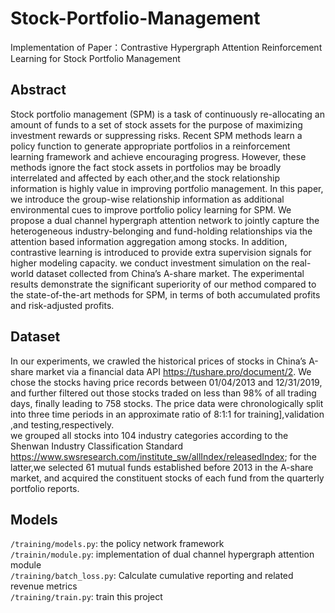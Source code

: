 # Stock-Portfolio-Management
Implementation of Paper：Contrastive Hypergraph Attention Reinforcement Learning for Stock Portfolio Management
## Abstract
Stock portfolio management (SPM) is a task of continuously re-allocating an amount of funds to a set of stock assets for the purpose of maximizing investment rewards or suppressing risks. Recent SPM methods learn a policy function to generate appropriate portfolios in a reinforcement learning framework and achieve encouraging progress.
However, these methods ignore the fact stock assets in portfolios may be broadly interrelated and affected by each other,and the stock relationship information is highly value in improving portfolio management. In this paper, we introduce the group-wise relationship information as additional environmental cues to improve portfolio policy learning for SPM. We propose a dual channel hypergraph attention network to jointly capture the heterogeneous industry-belonging and fund-holding relationships via the attention based information aggregation among stocks. In addition, contrastive learning is introduced to provide extra supervision signals for higher modeling capacity. we conduct investment simulation on the real-world dataset collected from China’s A-share market. The experimental results demonstrate the significant superiority of our method compared to the state-of-the-art methods for SPM, in terms of both accumulated profits and risk-adjusted profits.
## Dataset
In our experiments, we crawled the historical prices of stocks in China’s A-share market via a financial data API https://tushare.pro/document/2. We chose the stocks having price records between 01/04/2013 and 12/31/2019, and further filtered out those stocks traded on less than 98% of all trading days, finally leading to 758 stocks. The price data were chronologically split into three time periods in an approximate ratio of 8:1:1 for training],validation ,and testing,respectively.  
we grouped all stocks into 104 industry categories according to the Shenwan Industry Classification Standard https://www.swsresearch.com/institute_sw/allIndex/releasedIndex; for the latter,we selected 61 mutual funds established before 2013 in the A-share market, and acquired the constituent stocks of each fund from the quarterly portfolio reports.
## Models
`/training/models.py`: the policy network framework  
`/trainin/module.py`: implementation of dual channel hypergraph attention module  
`/training/batch_loss.py`: Calculate cumulative reporting and related revenue metrics  
`/training/train.py`: train this project  
